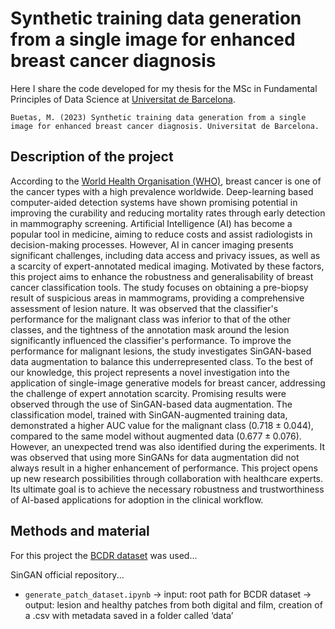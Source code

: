 # Synthetic training data generation from a single image for enhanced breast cancer diagnosis

Here I share the code developed for my thesis for the MSc in Fundamental Principles of Data Science at [Universitat de Barcelona](https://web.ub.edu/en/home).

```
Buetas, M. (2023) Synthetic training data generation from a single image for enhanced breast cancer diagnosis. Universitat de Barcelona.
```

## Description of the project

According to the [World Health Organisation (WHO)](https://www.who.int/news-room/fact-sheets/detail/cancer), breast cancer is one of the cancer types with a high prevalence worldwide. Deep-learning based computer-aided detection systems have shown promising potential in improving the curability and reducing mortality rates through early detection in mammography screening. Artificial Intelligence (AI) has become a popular tool in medicine, aiming to reduce costs and assist radiologists in decision-making processes. However, AI in cancer imaging presents significant challenges, including data access and privacy issues, as well as a scarcity of expert-annotated medical imaging. Motivated by these factors, this project aims to enhance the robustness and generalisability of breast cancer classification tools. The study focuses on obtaining a pre-biopsy result of suspicious areas in mammograms, providing a comprehensive assessment of lesion nature. It was observed that the classifier's performance for the malignant class was inferior to that of the other classes, and the tightness of the annotation mask around the lesion significantly influenced the classifier's performance. To improve the performance for malignant lesions, the study investigates SinGAN-based data augmentation to balance this underrepresented class. To the best of our knowledge, this project represents a novel investigation into the application of single-image generative models for breast cancer, addressing the challenge of expert annotation scarcity. Promising results were observed through the use of SinGAN-based data augmentation. The classification model, trained with SinGAN-augmented training data, demonstrated a higher AUC value for the malignant class ($0.718 \pm 0.044$), compared to the same model without augmented data ($0.677\pm0.076$). However, an unexpected trend was also identified during the experiments. It was observed that using more SinGANs for data augmentation did not always result in a higher enhancement of performance. This project opens up new research possibilities through collaboration with healthcare experts. Its ultimate goal is to achieve the necessary robustness and trustworthiness of AI-based applications for adoption in the clinical workflow.

## Methods and material

For this project the [BCDR dataset](https://bcdr.eu/information/about) was used...

SinGAN official repository...

- `generate_patch_dataset.ipynb` → input: root path for BCDR dataset → output: lesion and healthy patches from both digital and film, creation of a .csv with metadata saved in a folder called ‘data’

